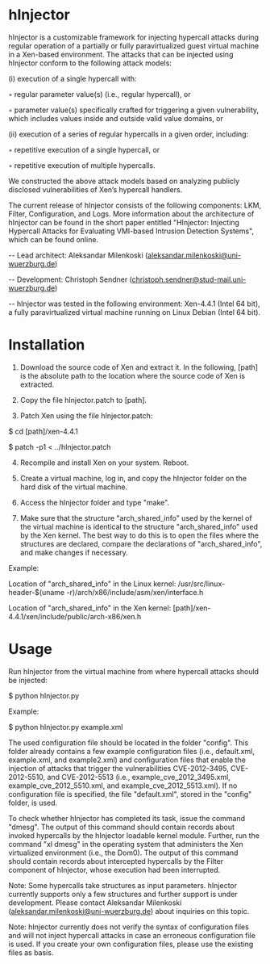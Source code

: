 hInjector
=========

hInjector is a customizable framework for injecting hypercall attacks during regular operation of a partially or fully paravirtualized guest virtual machine in a Xen-based environment. The attacks that can be injected using hInjector conform to the following attack models:

(i) execution of a single hypercall with:

◦ regular parameter value(s) (i.e., regular hypercall), or

◦ parameter value(s) specifically crafted for triggering a given vulnerability, which includes values inside and
outside valid value domains, or

(ii) execution of a series of regular hypercalls in a given order, including:

◦ repetitive execution of a single hypercall, or 

◦ repetitive execution of multiple hypercalls.

We constructed the above attack models based on analyzing publicly disclosed vulnerabilities of Xen’s hypercall handlers. 

The current release of hInjector consists of the following components: LKM, Filter, Configuration, and Logs. More information about the architecture of hInjector can be found in the short paper entitled "HInjector: Injecting Hypercall Attacks for Evaluating VMI-based Intrusion Detection Systems", which can be found online. 

-- Lead architect: Aleksandar Milenkoski (aleksandar.milenkoski@uni-wuerzburg.de)

-- Development: Christoph Sendner (christoph.sendner@stud-mail.uni-wuerzburg.de)

-- hInjector was tested in the following environment: Xen-4.4.1 (Intel 64 bit), a fully paravirtualized virtual machine running on Linux Debian (Intel 64 bit). 

Installation
=========

1) Download the source code of Xen and extract it. In the following, [path] is the absolute path to the location where the source code of Xen is extracted.

2) Copy the file hInjector.patch to [path].

3) Patch Xen using the file hInjector.patch:

$ cd [path]/xen-4.4.1

$ patch -p1 < ../hInjector.patch

4) Recompile and install Xen on your system. Reboot. 

5) Create a virtual machine, log in, and copy the hInjector folder on the hard disk of the virtual machine.  

6) Access the hInjector folder and type "make".

7) Make sure that the structure "arch_shared_info" used by the kernel of the virtual machine is identical to the structure "arch_shared_info" used by the Xen kernel. The best way to do this is to open the files where the structures are declared, compare the declarations of "arch_shared_info", and make changes if necessary. 

Example:

Location of "arch_shared_info" in the Linux kernel: /usr/src/linux-header-$(uname -r)/arch/x86/include/asm/xen/interface.h

Location of "arch_shared_info" in the Xen kernel: [path]/xen-4.4.1/xen/include/public/arch-x86/xen.h 

Usage
=========

Run hInjector from the virtual machine from where hypercall attacks should be injected:

$ python hInjector.py <configuration file>

Example:

$ python hInjector.py example.xml 

The used configuration file should be located in the folder "config". This folder already contains a few example configuration files (i.e., default.xml, example.xml, and example2.xml) and configuration files that enable the injection of attacks that trigger the vulnerabilities CVE-2012-3495, CVE-2012-5510, and CVE-2012-5513 (i.e., example_cve_2012_3495.xml, example_cve_2012_5510.xml, and example_cve_2012_5513.xml). If no configuration file is specified, the file "default.xml", stored in the "config" folder, is used. 

To check whether hInjector has completed its task, issue the command "dmesg". The output of this command should contain records about invoked hypercalls by the hInjector loadable kernel module. Further, run the command "xl dmesg" in the operating system that administers the Xen virtualized environment (i.e., the Dom0). The output of this command should contain records about intercepted hypercalls by the Filter component of hInjector, whose execution had been interrupted.

Note: Some hypercalls take structures as input parameters. hInjector currently supports only a few structures and further support is under development. Please contact Aleksandar Milenkoski (aleksandar.milenkoski@uni-wuerzburg.de) about inquiries on this topic. 

Note: hInjector currently does not verify the syntax of configuration files and will not inject hypercall attacks in case an erroneous configuration file is used. If you create your own configuration files, please use the existing files as basis. 


